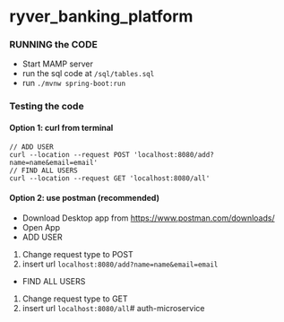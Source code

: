 # ryver_banking_platform

### RUNNING the CODE
* Start MAMP server
* run the sql code at ```/sql/tables.sql```
* run ```./mvnw spring-boot:run```

### Testing the code
#### Option 1: curl from terminal
```
// ADD USER
curl --location --request POST 'localhost:8080/add?name=name&email=email'
// FIND ALL USERS
curl --location --request GET 'localhost:8080/all'
```
#### Option 2: use postman (recommended)
* Download Desktop app from https://www.postman.com/downloads/
* Open App
* ADD USER
1. Change request type to POST
2. insert url ```localhost:8080/add?name=name&email=email```
* FIND ALL USERS
1. Change request type to GET
2. insert url ```localhost:8080/all```# auth-microservice
